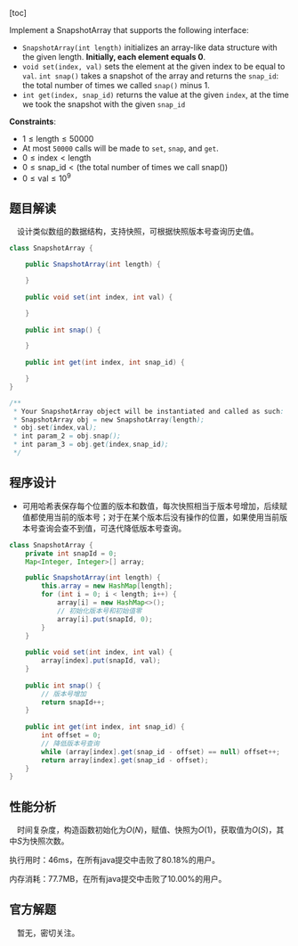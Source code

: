 [toc]

Implement a SnapshotArray that supports the following interface:

* `SnapshotArray(int length)` initializes an array-like data structure with the given length.  **Initially, each element equals 0**.
* `void set(index, val)` sets the element at the given index to be equal to `val`.
  `int snap()` takes a snapshot of the array and returns the `snap_id`: the total number of times we called `snap()` minus $1$.
* `int get(index, snap_id)` returns the value at the given `index`, at the time we took the snapshot with the given `snap_id`



**Constraints**:

* $1 \le \text{length} \le 50000$
* At most `50000` calls will be made to `set`, `snap`, and `get`.
* $0 \le \text{index} < \text{length}$
* $0 \le \text{snap_id} < (\text{the total number of times we call snap}())$
* $0 \le \text{val} \le 10^9$



## 题目解读

&emsp;设计类似数组的数据结构，支持快照，可根据快照版本号查询历史值。

```java
class SnapshotArray {

    public SnapshotArray(int length) {

    }
    
    public void set(int index, int val) {

    }
    
    public int snap() {

    }
    
    public int get(int index, int snap_id) {

    }
}

/**
 * Your SnapshotArray object will be instantiated and called as such:
 * SnapshotArray obj = new SnapshotArray(length);
 * obj.set(index,val);
 * int param_2 = obj.snap();
 * int param_3 = obj.get(index,snap_id);
 */
```

## 程序设计

* 可用哈希表保存每个位置的版本和数值，每次快照相当于版本号增加，后续赋值都使用当前的版本号；对于在某个版本后没有操作的位置，如果使用当前版本号查询会查不到值，可迭代降低版本号查询。

```java
class SnapshotArray {
    private int snapId = 0;
    Map<Integer, Integer>[] array;

    public SnapshotArray(int length) {
        this.array = new HashMap[length];
        for (int i = 0; i < length; i++) {
            array[i] = new HashMap<>();
            // 初始化版本号和初始值零
            array[i].put(snapId, 0);
        }
    }
    
    public void set(int index, int val) {
        array[index].put(snapId, val);
    }
    
    public int snap() {
        // 版本号增加
        return snapId++;
    }
    
    public int get(int index, int snap_id) {
        int offset = 0;
        // 降低版本号查询
        while (array[index].get(snap_id - offset) == null) offset++;
        return array[index].get(snap_id - offset);
    }
}
```

## 性能分析

&emsp;时间复杂度，构造函数初始化为$O(N)$，赋值、快照为$O(1)$，获取值为$O(S)$，其中$S$为快照次数。

执行用时：46ms，在所有java提交中击败了80.18%的用户。

内存消耗：77.7MB，在所有java提交中击败了10.00%的用户。

## 官方解题

&emsp;暂无，密切关注。